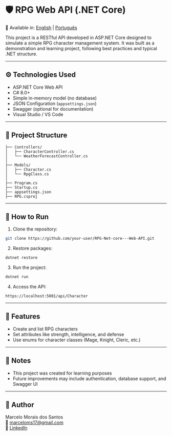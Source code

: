 # 🛡️ RPG Web API (.NET Core)

📄 Available in: [English](README.en.md) | [Português](README_RPG_WebAPI.md)

This project is a RESTful API developed in ASP.NET Core designed to simulate a simple RPG character management system. It was built as a demonstration and learning project, following best practices and typical .NET structure.

---

## ⚙️ Technologies Used

- ASP.NET Core Web API
- C# 8.0+
- Simple in-memory model (no database)
- JSON Configuration (`appsettings.json`)
- Swagger (optional for documentation)
- Visual Studio / VS Code

---

## 📂 Project Structure

```
├── Controllers/
│   ├── CharacterController.cs
│   └── WeatherForecastController.cs
│
├── Models/
│   ├── Character.cs
│   └── RpgClass.cs
│
├── Program.cs
├── Startup.cs
├── appsettings.json
├── RPG.csproj
```

---

## 🚀 How to Run

1. Clone the repository:
```bash
git clone https://github.com/your-user/RPG-Net-core---Web-API.git
```

2. Restore packages:
```bash
dotnet restore
```

3. Run the project:
```bash
dotnet run
```

4. Access the API:
```
https://localhost:5001/api/Character
```

---

## 📌 Features

- Create and list RPG characters
- Set attributes like strength, intelligence, and defense
- Use enums for character classes (Mage, Knight, Cleric, etc.)

---

## 📁 Notes

- This project was created for learning purposes
- Future improvements may include authentication, database support, and Swagger UI

---

## 👤 Author

Marcelo Morais dos Santos  
📧 marceloms17@gmail.com  
🔗 [LinkedIn](https://www.linkedin.com/in/marcelo-morais-61584146)
